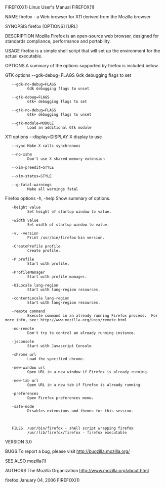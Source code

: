 FIREFOX(1)                                                                                   Linux User's Manual                                                                                   FIREFOX(1)



NAME
       firefox - a Web browser for X11 derived from the Mozilla browser


SYNOPSIS
       firefox [OPTIONS] [URL]


DESCRIPTION
       Mozilla Firefox is an open-source web browser, designed for standards compliance, performance and portability.


USAGE
       firefox is a simple shell script that will set up the environment for the actual executable.


OPTIONS
       A summary of the options supported by firefox is included below.


   GTK options
       --gdk-debug=FLAGS Gdk debugging flags to set

       --gdk-no-debug=FLAGS
              Gdk debugging flags to unset

       --gtk-debug=FLAGS
              Gtk+ debugging flags to set

       --gtk-no-debug=FLAGS
              Gtk+ debugging flags to unset

       --gtk-module=MODULE
              Load an additional Gtk module


   X11 options
       --display=DISPLAY
              X display to use

       --sync Make X calls synchronous

       --no-xshm
              Don't use X shared memory extension

       --xim-preedit=STYLE

       --xim-status=STYLE

       --g-fatal-warnings
              Make all warnings fatal


   Firefox options
       -h, -help
              Show summary of options.

       -height value
              Set height of startup window to value.

       -width value
              Set width of startup window to value.

       -v, -version
              Print /usr/bin/firefox-bin version.

       -CreateProfile profile
              Create profile.

       -P profile
              Start with profile.

       -ProfileManager
              Start with profile manager.

       -UILocale lang-region
              Start with lang-region resources.

       -contentLocale lang-region
              Start with lang-region resources.

       -remote command
              Execute command in an already running Firefox process.  For more info, see: http://www.mozilla.org/unix/remote.html

       -no-remote
              Don't try to control an already running instance.

       -jsconsole
              Start with Javascript Console

       -chrome url
              Load the specified chrome.

       -new-window url
              Open URL in a new window if Firefox is already running.

       -new-tab url
              Open URL in a new tab if Firefox is already running.

       -preferences
              Open Firefox preferences menu.

       -safe-mode
              Disables extensions and themes for this session.



       FILES  /usr/bin/firefox - shell script wrapping firefox
              /usr/lib/firefox/firefox - firefox executable


VERSION
       3.0


BUGS
       To report a bug, please visit http://bugzilla.mozilla.org/


SEE ALSO
       mozilla(1)


AUTHORS
       The Mozilla Organization
              http://www.mozilla.org/about.html



firefox                                                                                        January 04, 2006                                                                                    FIREFOX(1)
